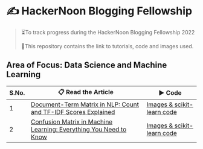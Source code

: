 # ✍ HackerNoon Blogging Fellowship
> ⏳To track progress during the HackerNoon Blogging Fellowship 2022
>
> 📁This repository contains the link to tutorials, code and images used.

## Area of Focus: Data Science and Machine Learning


| S.No.| 📋 Read the Article |▶ Code|
|------|---------|--------|
|1| [Document-Term Matrix in NLP: Count and TF-IDF Scores Explained](https://hackernoon.com/document-term-matrix-in-nlp-count-and-tf-idf-scores-explained)|[Images & scikit-learn code ](https://github.com/balapriyac/HackerNoon-Blogging-Fellowship/tree/main/1-document-term-matrix)|
|2| [Confusion Matrix in Machine Learning: Everything You Need to Know](https://hackernoon.com/confusion-matrix-in-machine-learning-everything-you-need-to-know)|[Images & scikit-learn code ](https://github.com/balapriyac/HackerNoon-Blogging-Fellowship/tree/main/2-confusion-matrix)|
